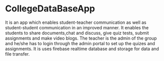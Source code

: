 # CollegeDataBaseApp
It is an app which enables student-teacher communication as well as student-student communication in an improved manner. It enables the students to share documents,chat and discuss, give quiz tests, submit assignments and make video blogs. The teacher is the admin of the group and he/she has to login through the admin portal to set up the quizes and assignments. It is uses firebase realtime database and storage for data and file transfer.
